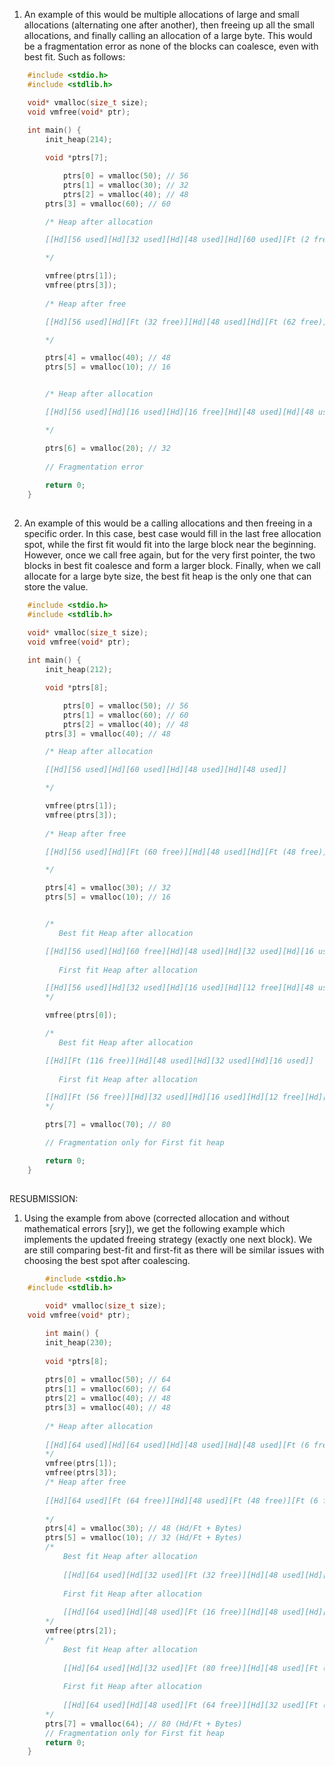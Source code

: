 1. An example of this would be multiple allocations of large and small allocations (alternating one after another), then freeing up all the small allocations, and finally calling an allocation of a large byte. This would be a fragmentation error as none of the blocks can coalesce, even with best fit. Such as follows:

```c
	#include <stdio.h>
	#include <stdlib.h>

	void* vmalloc(size_t size);
	void vmfree(void* ptr);
	
	int main() {
		init_heap(214);

		void *ptrs[7];

    		ptrs[0] = vmalloc(50); // 56
    		ptrs[1] = vmalloc(30); // 32
    		ptrs[2] = vmalloc(40); // 48
   		ptrs[3] = vmalloc(60); // 60

		/* Heap after allocation

		[[Hd][56 used][Hd][32 used][Hd][48 used][Hd][60 used][Ft (2 free)]]

		*/

		vmfree(ptrs[1]);
		vmfree(ptrs[3]);
	
		/* Heap after free

		[[Hd][56 used][Hd][Ft (32 free)][Hd][48 used][Hd][Ft (62 free)]]

		*/

		ptrs[4] = vmalloc(40); // 48
		ptrs[5] = vmalloc(10); // 16


		/* Heap after allocation

		[[Hd][56 used][Hd][16 used][Hd][16 free][Hd][48 used][Hd][48 used][Ft (14 free)]]

		*/

		ptrs[6] = vmalloc(20); // 32
		
		// Fragmentation error
	
		return 0;
	}
	
```

2. An example of this would be a calling allocations and then freeing in a specific order. In this case, best case would fill in the last free allocation spot, while the first fit would fit into the large block near the beginning. However, once we call free again, but for the very first pointer, the two blocks in best fit coalesce and form a larger block. Finally, when we call allocate for a large byte size, the best fit heap is the only one that can store the value.

```c
	#include <stdio.h>
	#include <stdlib.h>

	void* vmalloc(size_t size);
	void vmfree(void* ptr);
	
	int main() {
		init_heap(212);

		void *ptrs[8];

    		ptrs[0] = vmalloc(50); // 56
    		ptrs[1] = vmalloc(60); // 60
    		ptrs[2] = vmalloc(40); // 48
   		ptrs[3] = vmalloc(40); // 48

		/* Heap after allocation

		[[Hd][56 used][Hd][60 used][Hd][48 used][Hd][48 used]]

		*/

		vmfree(ptrs[1]);
		vmfree(ptrs[3]);
	
		/* Heap after free

		[[Hd][56 used][Hd][Ft (60 free)][Hd][48 used][Hd][Ft (48 free)]]

		*/

		ptrs[4] = vmalloc(30); // 32
		ptrs[5] = vmalloc(10); // 16


		/* 
		   Best fit Heap after allocation

		[[Hd][56 used][Hd][60 free][Hd][48 used][Hd][32 used][Hd][16 used]]
		   
		   First fit Heap after allocation

		[[Hd][56 used][Hd][32 used][Hd][16 used][Hd][12 free][Hd][48 used][Hd][16 used][Ft (48 free)]]
		*/

		vmfree(ptrs[0]);

		/* 
		   Best fit Heap after allocation

		[[Hd][Ft (116 free)][Hd][48 used][Hd][32 used][Hd][16 used]]
		   
		   First fit Heap after allocation

		[[Hd][Ft (56 free)][Hd][32 used][Hd][16 used][Hd][12 free][Hd][48 used][Hd][16 used][Ft (48 free)]]
		*/

		ptrs[7] = vmalloc(70); // 80

		// Fragmentation only for First fit heap

		return 0;
	}
	
```

RESUBMISSION:
1. Using the example from above (corrected allocation and without mathematical errors [sry]), we get the following example which implements the updated freeing strategy (exactly one next block). We are still comparing best-fit and first-fit as there will be similar issues with choosing the best spot after coalescing. 

```c
        #include <stdio.h>
	#include <stdlib.h>

        void* vmalloc(size_t size);
	void vmfree(void* ptr);

        int main() {                                                                                 
		init_heap(230);
	
		void *ptrs[8];
	
		ptrs[0] = vmalloc(50); // 64
		ptrs[1] = vmalloc(60); // 64 
		ptrs[2] = vmalloc(40); // 48
		ptrs[3] = vmalloc(40); // 48                                                         
		
		/* Heap after allocation                                                               
		
		[[Hd][64 used][Hd][64 used][Hd][48 used][Hd][48 used][Ft (6 free)]]                                                                                                                         
		*/                                                                                                                                                                                            
		vmfree(ptrs[1]);                                                                            
		vmfree(ptrs[3]);                                                                                                                                                                                 
		/* Heap after free                                                                          
		                                                                                           
		[[Hd][64 used][Ft (64 free)][Hd][48 used][Ft (48 free)][Ft (6 free)]]                            
		                                                                                         
		*/                                                                                                                                                                                              
		ptrs[4] = vmalloc(30); // 48 (Hd/Ft + Bytes)                                                               
		ptrs[5] = vmalloc(10); // 32 (Hd/Ft + Bytes)                                                                                                                                                                                                                                           
		/*                                                                                          
			Best fit Heap after allocation 
	
			[[Hd][64 used][Hd][32 used][Ft (32 free)][Hd][48 used][Hd][48 used][Ft (6 free)]]    
			
			First fit Heap after allocation  
	
			[[Hd][64 used][Hd][48 used][Ft (16 free)][Hd][48 used][Hd][32 used][Ft (16 free)][Ft (6 free)]]                                                                                               
		*/                                                                                                                                                                                               
		vmfree(ptrs[2]);                                                                                                                                                                              
		/*                                                                                          
			Best fit Heap after allocation                                           
	
			[[Hd][64 used][Hd][32 used][Ft (80 free)][Hd][48 used][Ft (6 free)]]
	
			First fit Heap after allocation
	
			[[Hd][64 used][Hd][48 used][Ft (64 free)][Hd][32 used][Ft (16 free)][Ft (6 free)]]                                                                                                                                                  
		*/                                                                                                                                                                                              
		ptrs[7] = vmalloc(64); // 80 (Hd/Ft + Bytes)                                                                                                                                                
		// Fragmentation only for First fit heap                                                                                                                                                       
		return 0;
	}
``` 
